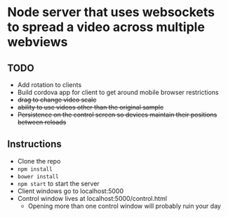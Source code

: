 # Node server that uses websockets to spread a video across multiple webviews

## TODO
* Add rotation to clients
* Build cordova app for client to get around mobile browser restrictions
* ~~drag to change video scale~~
* ~~ability to use videos other than the original sample~~
* ~~Persistence on the control screen so devices maintain their positions between reloads~~

## Instructions
* Clone the repo
* `npm install`
* `bower install`
* `npm start` to start the server
* Client windows go to localhost:5000
* Control window lives at localhost:5000/control.html
  * Opening more than one control window will probably ruin your day